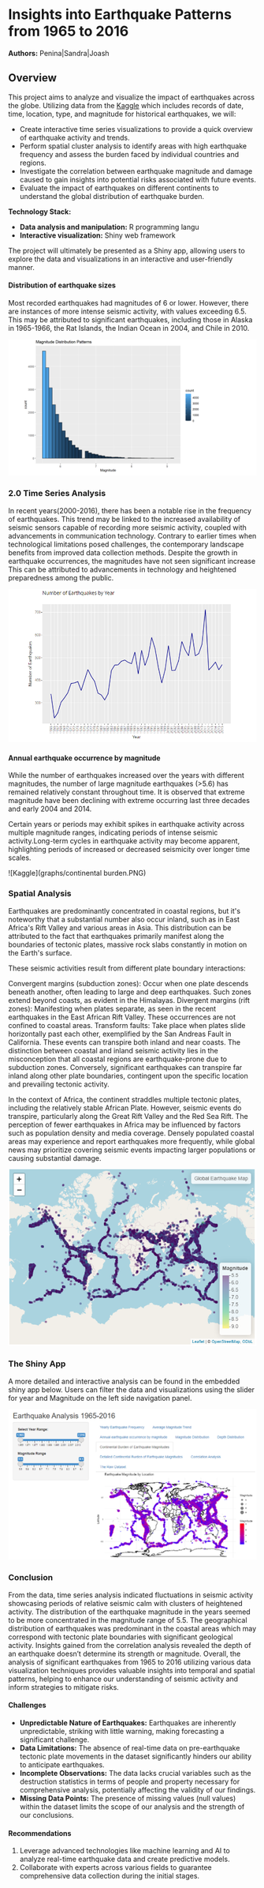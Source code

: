# **Insights into Earthquake Patterns from 1965 to 2016**

**Authors:** Penina|Sandra|Joash

## **Overview**

This project aims to analyze and visualize the impact of earthquakes across the globe. Utilizing data from the  [Kaggle](https://www.kaggle.com/datasets/usgs/earthquake-database?resource=download) which includes records of date, time, location, type, and magnitude for historical earthquakes, we will:

* Create interactive time series visualizations to provide a quick overview of earthquake activity and trends.
* Perform spatial cluster analysis to identify areas with high earthquake frequency and assess the burden faced by individual countries and regions.
* Investigate the correlation between earthquake magnitude and damage caused to gain insights into potential risks associated with future events.
* Evaluate the impact of earthquakes on different continents to understand the global distribution of earthquake burden.

**Technology Stack:**

* **Data analysis and manipulation:** R programming langu
* **Interactive visualization:** Shiny web framework

The project will ultimately be presented as a Shiny app, allowing users to explore the data and visualizations in an interactive and user-friendly manner.

####  **Distribution of earthquake sizes**
Most recorded earthquakes had magnitudes of 6 or lower. However, there are instances of more intense seismic activity, with values exceeding 6.5. This may be attributed to significant earthquakes, including those in Alaska in 1965-1966, the Rat Islands, the Indian Ocean in 2004, and Chile in 2010.

![Kaggle](graphs/magnitude.PNG)

### **2.0 Time Series Analysis**

In recent years(2000-2016), there has been a notable rise in the frequency of earthquakes. This trend may be linked to the increased availability of seismic sensors capable of recording more seismic activity, coupled with advancements in communication technology. Contrary to earlier times when technological limitations posed challenges, the contemporary landscape benefits from improved data collection methods. Despite the growth in earthquake occurrences, the magnitudes have not seen significant increase
This can be attributed to advancements in technology and heightened preparedness among the public.

![Kaggle](graphs/trend.PNG)


#### **Annual earthquake occurrence by magnitude**

While the number of earthquakes increased over the years with different magnitudes, the number of large magnitude earthquakes (>5.6) has remained relatively constant throughout time. It is observed that extreme magnitude have been declining with extreme occurring last three decades and early 2004 and 2014.

Certain years or periods may exhibit spikes in earthquake activity across multiple magnitude ranges, indicating periods of intense seismic activity.Long-term cycles in earthquake activity may become apparent, highlighting periods of increased or decreased seismicity over longer time scales.

![Kaggle](graphs/continental burden.PNG)

### **Spatial Analysis** 
Earthquakes are predominantly concentrated in coastal regions, but it's noteworthy that a substantial number also occur inland, such as in East Africa's Rift Valley and various areas in Asia. This distribution can be attributed to the fact that earthquakes primarily manifest along the boundaries of tectonic plates, massive rock slabs constantly in motion on the Earth's surface.

These seismic activities result from different plate boundary interactions:

Convergent margins (subduction zones): Occur when one plate descends beneath another, often leading to large and deep earthquakes. Such zones extend beyond coasts, as evident in the Himalayas.
Divergent margins (rift zones): Manifesting when plates separate, as seen in the recent earthquakes in the East African Rift Valley. These occurrences are not confined to coastal areas.
Transform faults: Take place when plates slide horizontally past each other, exemplified by the San Andreas Fault in California. These events can transpire both inland and near coasts.
The distinction between coastal and inland seismic activity lies in the misconception that all coastal regions are earthquake-prone due to subduction zones. Conversely, significant earthquakes can transpire far inland along other plate boundaries, contingent upon the specific location and prevailing tectonic activity.

In the context of Africa, the continent straddles multiple tectonic plates, including the relatively stable African Plate. However, seismic events do transpire, particularly along the Great Rift Valley and the Red Sea Rift. The perception of fewer earthquakes in Africa may be influenced by factors such as population density and media coverage. Densely populated coastal areas may experience and report earthquakes more frequently, while global news may prioritize covering seismic events impacting larger populations or causing substantial damage.

![Kaggle](graphs/map.PNG)

### **The Shiny App**

A more detailed and interactive analysis can be found in the embedded shiny app below. Users can filter the data and visualizations using the slider for year and Magnitude on the left side navigation panel.

![Kaggle](graphs/shinyapp.PNG)


### **Conclusion**

From the data, time series analysis indicated fluctuations in seismic activity showcasing periods of relative seismic calm with clusters of heightened activity. The distribution of the earthquake magnitude in the years seemed to be more concentrated in the magnitude range of 5.5. 
The geographical distribution of earthquakes was predominant in the coastal areas which may correspond with tectonic plate boundaries with significant geological activity. Insights gained from the correlation analysis revealed the depth of an earthquake doesn’t determine its strength or magnitude.
Overall, the analysis of significant earthquakes from 1965 to 2016 utilizing various data visualization techniques provides valuable insights into temporal and spatial patterns, helping to enhance our understanding of seismic activity and inform strategies to mitigate risks. 

#### **Challenges**

* **Unpredictable Nature of Earthquakes:** Earthquakes are inherently unpredictable, striking with little warning, making forecasting a significant challenge.
* **Data Limitations:** The absence of real-time data on pre-earthquake tectonic plate movements in the dataset significantly hinders our ability to anticipate earthquakes.
* **Incomplete Observations:** The data lacks crucial variables such as the destruction statistics in terms of people and property necessary for comprehensive analysis, potentially affecting the validity of our findings.
* **Missing Data Points:** The presence of missing values (null values) within the dataset limits the scope of our analysis and the strength of our conclusions.

#### **Recommendations**

1. Leverage advanced technologies like machine learning and AI to analyze real-time earthquake data and create predictive models.
2. Collaborate with experts across various fields to guarantee comprehensive data collection during the initial stages.









